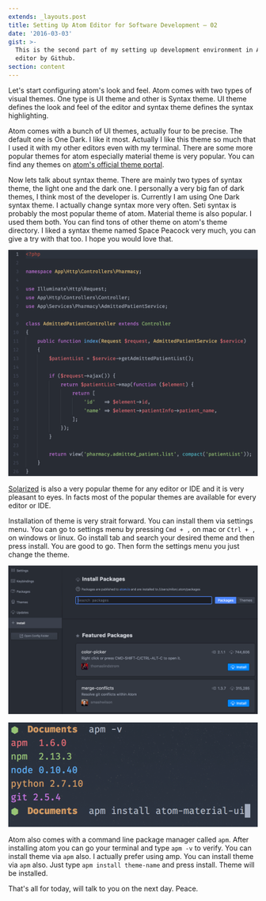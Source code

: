 ```yaml
---
extends: _layouts.post
title: Setting Up Atom Editor for Software Development – 02
date: '2016-03-03'
gist: >-
  This is the second part of my setting up development environment in Atom
  editor by Github.
section: content
---
```


Let's start configuring atom's look and feel. Atom comes with two types of visual themes. One type is UI theme and other is Syntax theme. UI theme defines the look and feel of the editor and syntax theme defines the syntax highlighting.

Atom comes with a bunch of UI themes, actually four to be precise. The default one is One Dark. I like it most. Actually I like this theme so much that I used it with my other editors even with my terminal. There are some more popular themes for atom especially material theme is very popular. You can find any themes on [atom's official theme portal](https://atom.io/themes).

Now lets talk about syntax theme. There are mainly two types of syntax theme, the light one and the dark one. I personally a very big fan of dark themes, I think most of the developer is. Currently I am using One Dark syntax theme. I actually change syntax more very often. Seti syntax is probably the most popular theme of atom. Material theme is also popular. I used them both. You can find tons of other theme on atom's theme directory. I liked a syntax theme named Space Peacock very much, you can give a try with that too. I hope you would love that.

![One Dark Theme](/images/posts/one-dark.png)

[Solarized](http://ethanschoonover.com/solarized) is also a very popular theme for any editor or IDE and it is very pleasant to eyes. In facts most of the popular themes are available for every editor or IDE.

Installation of theme is very strait forward. You can install them via settings menu. You can go to settings menu by pressing `Cmd + ,` on mac or `Ctrl + ,` on windows or linux. Go install tab and search your desired theme and then press install. You are good to go. Then form the settings menu you just change the theme.

![Install Packages](/images/posts/install-packages.png)

![apm](/images/posts/apm.png)

Atom also comes with a command line package manager called `apm`. After installing atom you can go your terminal and type `apm -v` to verify. You can install theme via `apm` also. I actually prefer using amp. You can install theme via `apm` also. Just type `apm install theme-name` and press install. Theme will be installed.

That's all for today, will talk to you on the next day. Peace.
